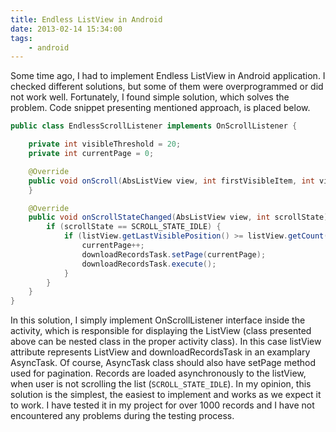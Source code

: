 ```yaml
---
title: Endless ListView in Android
date: 2013-02-14 15:34:00
tags:
    - android
---
```


Some time ago, I had to implement Endless ListView in Android application. I checked different solutions, but some of them were overprogrammed or did not work well. Fortunately, I found simple solution, which solves the problem. Code snippet presenting mentioned approach, is placed below.

```java
public class EndlessScrollListener implements OnScrollListener {

    private int visibleThreshold = 20;
    private int currentPage = 0;

    @Override
    public void onScroll(AbsListView view, int firstVisibleItem, int visibleItemCount, int totalItemCount) {
    }

    @Override
    public void onScrollStateChanged(AbsListView view, int scrollState) {
        if (scrollState == SCROLL_STATE_IDLE) {
            if (listView.getLastVisiblePosition() >= listView.getCount() - visibleThreshold) {
                currentPage++;
                downloadRecordsTask.setPage(currentPage);
                downloadRecordsTask.execute();
            }
        }
    }
}
```

In this solution, I simply implement OnScrollListener interface inside the activity, which is responsible for displaying the ListView (class presented above can be nested class in the proper activity class). In this case listView attribute represents ListView and downloadRecordsTask in an examplary AsyncTask. Of course, AsyncTask class should also have setPage method used for pagination. Records are loaded asynchronously to the listView, when user is not scrolling the list (`SCROLL_STATE_IDLE`). In my opinion, this solution is the simplest, the easiest to implement and works as we expect it to work. I have tested it in my project for over 1000 records and I have not encountered any problems during the testing process.
